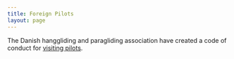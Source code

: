 ```yaml
---
title: Foreign Pilots
layout: page
---
```


The Danish hanggliding and paragliding association have created a code of conduct for [visiting pilots](https://dhpu.dk/for-visiting-pilots).